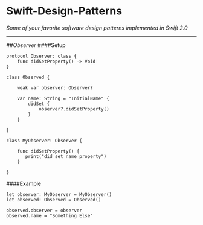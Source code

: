# Swift-Design-Patterns
*Some of your favorite software design patterns implemented in Swift 2.0*

---
##*Observer*
####Setup
```
protocol Observer: class {
    func didSetProperty() -> Void
}

class Observed {

    weak var observer: Observer?

    var name: String = "InitialName" {
        didSet {
            observer?.didSetProperty()
        }
    }

}

class MyObserver: Observer {

    func didSetProperty() {
       print("did set name property")
    }

}
```

####Example
```
let observer: MyObserver = MyObserver()
let observed: Observed = Observed()

observed.observer = observer
observed.name = "Something Else"
```
